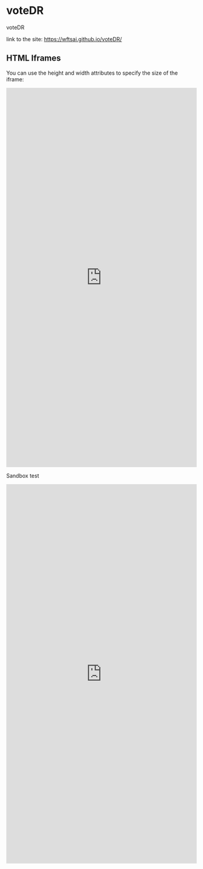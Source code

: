 # voteDR
voteDR

link to the site:  https://wftsai.github.io/voteDR/

<html>
<body>

<h2>HTML Iframes</h2>
<p>You can use the height and width attributes to specify the size of the iframe:</p>

<iframe id="GASiframe_TestGithub" src="https://script.google.com/macros/s/AKfycbwg7o_8tmFCiXpgu2BoPv-iSS5bjeewwntQOZqbCilaA5RMScU/exec" frameborder="0" width="100%" height="1000px" sandbox="allow-scripts allow-popups allow-forms allow-same-origin allow-popups-to-escape-sandbox"></iframe>

<p>Sandbox test</p>


<iframe id="GASiframe" src="https://script.google.com/macros/s/AKfycbzVutn1LDZrAOg6U0ZYMRpP0CpIYnui-aHKJWjm778Airc_nJU/exec" frameborder="0" width="100%" height="1000px"></iframe>


</body>
</html>

